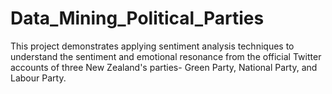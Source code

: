 # Data_Mining_Political_Parties

This project demonstrates applying sentiment analysis techniques to understand the sentiment and emotional resonance from the official Twitter accounts of three New Zealand's parties- Green Party, National Party, and Labour Party. 
